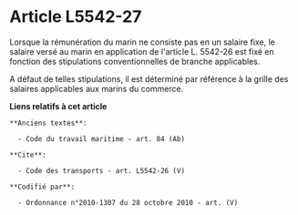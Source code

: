 # Article L5542-27

Lorsque la rémunération du marin ne consiste pas en un salaire fixe, le salaire versé au marin en application de l'article L.
5542-26 est fixé en fonction des stipulations conventionnelles de branche applicables.

A défaut de telles stipulations, il est déterminé par référence à la grille des salaires applicables aux marins du commerce.

**Liens relatifs à cet article**

	**Anciens textes**:

	  - Code du travail maritime - art. 84 (Ab)

	**Cite**:

	  - Code des transports - art. L5542-26 (V)

	**Codifié par**:

	  - Ordonnance n°2010-1307 du 28 octobre 2010 - art. (V)
